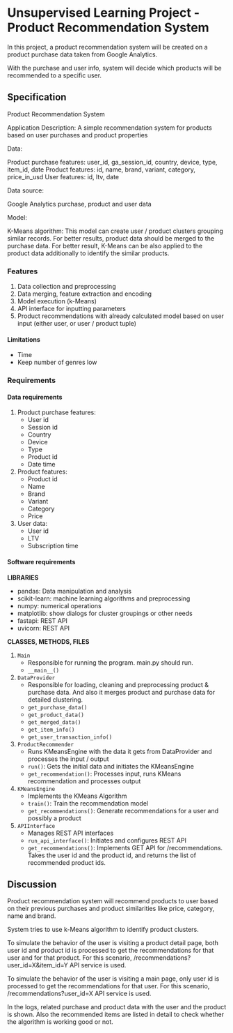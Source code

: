 # Unsupervised Learning Project - Product Recommendation System

In this project, a product recommendation system will be created on a product purchase data taken from Google Analytics.

With the purchase and user info, system will decide which products will be recommended to a specific user.

## Specification

Product Recommendation System

Application Description:
A simple recommendation system for products based on user purchases and product properties

Data:

Product purchase features: user_id, ga_session_id, country, device, type, item_id, date
Product features: id, name, brand, variant, category, price_in_usd
User features: id, ltv, date

Data source:

Google Analytics purchase, product and user data

Model:

K-Means algorithm: This model can create user / product clusters grouping similar records. 
For better results, product data should be merged to the purchase data. For better result, K-Means can be also applied to the product data additionally to identify the similar products.

### Features

1. Data collection and preprocessing
2. Data merging, feature extraction and encoding
3. Model execution (k-Means)
4. API interface for inputting parameters
5. Product recommendations with already calculated model based on user input (either user, or user / product tuple)

#### Limitations
* Time
* Keep number of genres low

### Requirements

#### Data requirements

1. Product purchase features:
    * User id
    * Session id
    * Country
    * Device
    * Type
    * Product id
    * Date time
2. Product features:
    * Product id
    * Name
    * Brand
    * Variant
    * Category
    * Price
3. User data:
    * User id
    * LTV
    * Subscription time

#### Software requirements

**LIBRARIES**

* pandas: Data manipulation and analysis
* scikit-learn: machine learning algorithms and preprocessing
* numpy: numerical operations
* matplotlib: show dialogs for cluster groupings or other needs
* fastapi: REST API
* uvicorn: REST API

**CLASSES, METHODS, FILES**
1. `Main`
    * Responsible for running the program. main.py should run.
    * `__main__()`
1. `DataProvider`
    * Responsible for loading, cleaning and preprocessing product & purchase data. And also it merges product and purchase data for detailed clustering. 
    * `get_purchase_data()`
    * `get_product_data()`
    * `get_merged_data()`
    * `get_item_info()`
    * `get_user_transaction_info()`
2. `ProductRecommender`
    * Runs KMeansEngine with the data it gets from DataProvider and processes the input / output
    * `run()`: Gets the initial data and initiates the KMeansEngine 
    * `get_recommendation()`: Processes input, runs KMeans recommendation and processes output
5. `KMeansEngine`
    * Implements the KMeans Algorithm
    * `train()`: Train the recommendation model
    * `get_recommendations()`: Generate recommendations for a user and possibly a product
6. `APIInterface`
    * Manages REST API interfaces
    * `run_api_interface()`: Initiates and configures REST API 
    * `get_recommendations()`: Implements GET API for /recommendations. Takes the user id and the product id, and returns the list of recommended product ids.

## Discussion

Product recommendation system will recommend products to user based on their previous purchases and product similarities like price, category, name and brand.

System tries to use k-Means algorithm to identify product clusters. 

To simulate the behavior of the user is visiting a product detail page, both user id and product id is processed to get the recommendations for that user and for that product.
For this scenario, /recommendations?user_id=X&item_id=Y API service is used.

To simulate the behavior of the user is visiting a main page, only user id is processed to get the recommendations for that user.
For this scenario, /recommendations?user_id=X API service is used.

In the logs, related purchase and product data with the user and the product is shown. Also the recommended items are listed in detail to check whether the algorithm is working good or not.
